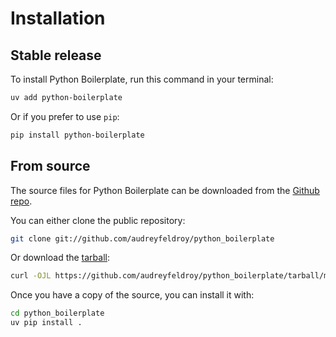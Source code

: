 # Installation

## Stable release

To install Python Boilerplate, run this command in your terminal:

```sh
uv add python-boilerplate
```

Or if you prefer to use `pip`:

```sh
pip install python-boilerplate
```

## From source

The source files for Python Boilerplate can be downloaded from the [Github repo](https://github.com/audreyfeldroy/python_boilerplate).

You can either clone the public repository:

```sh
git clone git://github.com/audreyfeldroy/python_boilerplate
```

Or download the [tarball](https://github.com/audreyfeldroy/python_boilerplate/tarball/master):

```sh
curl -OJL https://github.com/audreyfeldroy/python_boilerplate/tarball/master
```

Once you have a copy of the source, you can install it with:

```sh
cd python_boilerplate
uv pip install .
```
